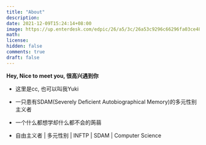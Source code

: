 ```yaml
---
title: "About"
description: 
date: 2021-12-09T15:24:14+08:00
image: https://up.enterdesk.com/edpic/26/a5/3c/26a53c9296c66296fa03ce48bd2acd8c.jpg
math: 
license: 
hidden: false
comments: true
draft: false
---
```


**Hey, Nice to meet you, 很高兴遇到你**

* 这里是cc, 也可以叫我Yuki

* 一只患有SDAM(Severely Deficient Autobiographical Memory)的多元性别主义者

* 一个什么都想学却什么都不会的蒟蒻

* 自由主义者 | 多元性别 | INFTP | SDAM | Computer Science




